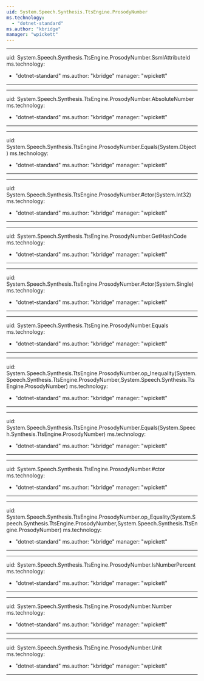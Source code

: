 ```yaml
---
uid: System.Speech.Synthesis.TtsEngine.ProsodyNumber
ms.technology: 
  - "dotnet-standard"
ms.author: "kbridge"
manager: "wpickett"
---
```


---
uid: System.Speech.Synthesis.TtsEngine.ProsodyNumber.SsmlAttributeId
ms.technology: 
  - "dotnet-standard"
ms.author: "kbridge"
manager: "wpickett"
---

---
uid: System.Speech.Synthesis.TtsEngine.ProsodyNumber.AbsoluteNumber
ms.technology: 
  - "dotnet-standard"
ms.author: "kbridge"
manager: "wpickett"
---

---
uid: System.Speech.Synthesis.TtsEngine.ProsodyNumber.Equals(System.Object)
ms.technology: 
  - "dotnet-standard"
ms.author: "kbridge"
manager: "wpickett"
---

---
uid: System.Speech.Synthesis.TtsEngine.ProsodyNumber.#ctor(System.Int32)
ms.technology: 
  - "dotnet-standard"
ms.author: "kbridge"
manager: "wpickett"
---

---
uid: System.Speech.Synthesis.TtsEngine.ProsodyNumber.GetHashCode
ms.technology: 
  - "dotnet-standard"
ms.author: "kbridge"
manager: "wpickett"
---

---
uid: System.Speech.Synthesis.TtsEngine.ProsodyNumber.#ctor(System.Single)
ms.technology: 
  - "dotnet-standard"
ms.author: "kbridge"
manager: "wpickett"
---

---
uid: System.Speech.Synthesis.TtsEngine.ProsodyNumber.Equals
ms.technology: 
  - "dotnet-standard"
ms.author: "kbridge"
manager: "wpickett"
---

---
uid: System.Speech.Synthesis.TtsEngine.ProsodyNumber.op_Inequality(System.Speech.Synthesis.TtsEngine.ProsodyNumber,System.Speech.Synthesis.TtsEngine.ProsodyNumber)
ms.technology: 
  - "dotnet-standard"
ms.author: "kbridge"
manager: "wpickett"
---

---
uid: System.Speech.Synthesis.TtsEngine.ProsodyNumber.Equals(System.Speech.Synthesis.TtsEngine.ProsodyNumber)
ms.technology: 
  - "dotnet-standard"
ms.author: "kbridge"
manager: "wpickett"
---

---
uid: System.Speech.Synthesis.TtsEngine.ProsodyNumber.#ctor
ms.technology: 
  - "dotnet-standard"
ms.author: "kbridge"
manager: "wpickett"
---

---
uid: System.Speech.Synthesis.TtsEngine.ProsodyNumber.op_Equality(System.Speech.Synthesis.TtsEngine.ProsodyNumber,System.Speech.Synthesis.TtsEngine.ProsodyNumber)
ms.technology: 
  - "dotnet-standard"
ms.author: "kbridge"
manager: "wpickett"
---

---
uid: System.Speech.Synthesis.TtsEngine.ProsodyNumber.IsNumberPercent
ms.technology: 
  - "dotnet-standard"
ms.author: "kbridge"
manager: "wpickett"
---

---
uid: System.Speech.Synthesis.TtsEngine.ProsodyNumber.Number
ms.technology: 
  - "dotnet-standard"
ms.author: "kbridge"
manager: "wpickett"
---

---
uid: System.Speech.Synthesis.TtsEngine.ProsodyNumber.Unit
ms.technology: 
  - "dotnet-standard"
ms.author: "kbridge"
manager: "wpickett"
---
